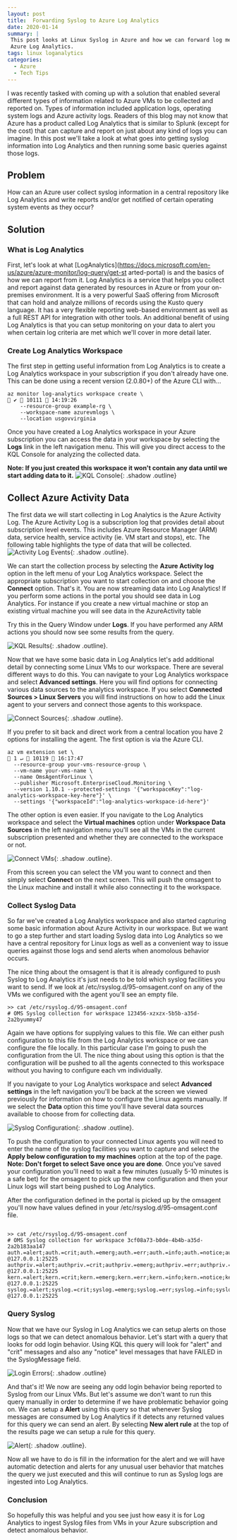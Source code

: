 ```yaml
---
layout: post
title:  Forwarding Syslog to Azure Log Analytics
date: 2020-01-14
summary: |
 This post looks at Linux Syslog in Azure and how we can forward log messages to
 Azure Log Analytics.
tags: linux loganalytics 
categories:
  - Azure
  - Tech Tips
---
```


I was recently tasked with coming up with a solution that enabled several
different types of information related to Azure VMs to be collected and reported
on. Types of information included application logs, operating system logs and
Azure activity logs. Readers of this blog may not know that Azure has a
product called Log Analytics that is similar to Splunk (except for the cost)
that can capture and report on just about any kind of logs you can imagine. In
this post we'll take a look at what goes into getting syslog information into
Log Analytics and then running some basic queries against those logs.

## Problem

How can an Azure user collect syslog information in a central repository
like Log Analytics and write reports and/or get notified of certain operating
system events as they occur?

## Solution

### What is Log Analytics
First, let's look at what [LogAnalytics](https://docs.microsoft.com/en-us/azure/azure-monitor/log-query/get-st
arted-portal) is and the basics of how we can report from it. Log Analytics is a
service that helps you collect and report against data generated by resources in
Azure or from your on-premises environment. It is a very powerful SaaS offering
from Microsoft that can hold and analyze millions of records using the Kusto
query language. It has a very flexible reporting web-based environment as well
as a full REST API for integration with other tools. An additional benefit of
using Log Analytics is that you can setup monitoring on your data to alert you
when certain log criteria are met which we'll cover in more detail later.

### Create Log Analytics Workspace

The first step in getting useful information from Log Analytics is to create a
Log Analytics workspace in your subscription if you don't already have one.
This can be done using a recent version (2.0.80+) of the Azure CLI with...

```terminal
az monitor log-analytics workspace create \                                                                                                                ✔  10111  14:19:26
    --resource-group example-rg \
    --workspace-name azurevmlogs \
    --location usgovvirginia
```
Once you have created a Log Analytics workspace in your Azure subscription you
can access the data in your workspace by selecting the __Logs__ link in the left
navigation menu. This will give you direct access to the KQL Console for analyzing the collected data.

__Note:  If you just created this workspace it won't contain any data
until we start adding data to it.__
![KQL Console](/images/2020-01-14-syslog-loganalytics/kql-console.png){:
.shadow .outline}  

## Collect Azure Activity Data

The first data we will start collecting in Log Analytics is the Azure
Activity Log. The Azure Activity Log is a subscription log that provides detail
about subscription level events. This includes Azure Resource Manager (ARM)
data, service health, service activity (ie. VM start and stops), etc.  The
following table highlights the type of data that will be collected.
![Activity Log Events](/images/2020-01-14-syslog-loganalytics/activity-log.png){:
.shadow .outline}. 

We can start the collection process by selecting the __Azure Activity log__
option in the left menu of your Log Analytics workspace.  Select the appropriate
subscription you want to start collection on and choose the __Connect__ option.
That's it.  You are now streaming data into Log Analytics!  If you perform some
actions in the portal you should see data in Log Analytics.  For instance if you
create a new virtual machine or stop an existing virtual machine you will see
data in the AzureActivity table

Try this in the Query Window under __Logs__.  If you have performed any ARM
actions you should now see some results from the query.

![KQL Results](/images/2020-01-14-syslog-loganalytics/kql-results.png){:
.shadow .outline}. 

Now that we have some basic data in Log Analytics let's add additional detail by
connecting some Linux VMs to our workspace.  There are several different ways to
do this.  You can navigate to your Log Analytics workspace and select __Advanced
settings__.  Here you will find options for connecting various data sources to
the analytics workspace.  If you select __Connected Sources > Linux Servers__
you will find instructions on how to add the Linux agent to your servers and
connect those agents to this workspace.

![Connect Sources](/images/2020-01-14-syslog-loganalytics/data-sources.png){:
.shadow .outline}. 

If you prefer to sit back and direct work from a central location you have 2
options for installing the agent.  The first option is via the Azure CLI.

```terminal
az vm extension set \                                                                                                                                    1 ↵  10119  16:17:47
  --resource-group your-vms-resource-group \
  --vm-name your-vms-name \
  --name OmsAgentForLinux \
  --publisher Microsoft.EnterpriseCloud.Monitoring \
  --version 1.10.1 --protected-settings '{"workspaceKey":"log-analytics-workspace-key-here"}' \
  --settings '{"workspaceId":"log-analytics-workspace-id-here"}'
```

The other option is even easier.  If you navigate to the Log Analytics workspace and select the __Virtual
machines__ option under __Workspace Data Sources__ in the left navigation menu
you'll see all the VMs in the current subscription presented and whether they
are connected to the workspace or not.

![Connect VMs](/images/2020-01-14-syslog-loganalytics/vm-sources.png){:
.shadow .outline}. 

From this screen you can select the VM you want to connect and then simply
select __Connect__ on the next screen.  This will push the omsagent to the Linux
machine and install it while also connecting it to the workspace.

### Collect Syslog Data

So far we've created a Log Analytics workspace and also started capturing some
basic information about Azure Activity in our workspace.  But we want to go a
step further and start loading Syslog data into Log Analytics so we have a central
repository for Linux logs as well as a convenient way to issue queries against
those logs and send alerts when anomolous behavior occurs.

The nice thing about the omsagent is that it is already configured to push Syslog to Log
Analytics it's just needs to be told which syslog facilities you want to send.
If we look at /etc/rsyslog.d/95-omsagent.conf on any of the VMs we configured
with the agent you'll see an empty file.

```terminal
>> cat /etc/rsyslog.d/95-omsagent.conf
# OMS Syslog collection for workspace 123456-xzxzx-5b5b-a35d-2a2byummy47

```

Again we have options for supplying values to this file. We can either push
configuration to this file from the Log Analytics workspace or we can configure
the file locally. In this particular case I'm going to push the configuration
from the UI. The nice thing about using this option is that the configuration
will be pushed to all the agents connected to this workspace without you having
to configure each vm individually. 

If you navigate to your Log Analytics
workspace and select __Advanced settings__ in the left navigation you'll be back
at the screen we viewed previously for information on how to configure the Linux
agents manually. If we select the __Data__ option this time you'll have several
data sources available to choose from for collecting data.

![Syslog Configuration](/images/2020-01-14-syslog-loganalytics/syslog.png){:
.shadow .outline}. 

To push the configuration to your connected Linux agents you will need to enter
the name of the syslog facilities you want to capture and select the __Apply below
configuration to my machines__ option at the top of the page.  __Note: Don't forget to
select Save once you are done__.  Once you've saved your configuration you'll need to wait a few minutes
(usually 5-10 minutes is a safe bet)
for the omsagent to pick up the new configuration and then your Linux logs will
start being pushed to Log Analytics.  

After the configuration defined in the portal is picked up by the omsagent
you'll now have values defined in your /etc/rsyslog.d/95-omsagent.conf file.

```terminal

>> cat /etc/rsyslog.d/95-omsagent.conf
# OMS Syslog collection for workspace 3cf08a73-b0de-4b4b-a35d-2a2b183aa147
auth.=alert;auth.=crit;auth.=emerg;auth.=err;auth.=info;auth.=notice;auth.=warning	@127.0.0.1:25225
authpriv.=alert;authpriv.=crit;authpriv.=emerg;authpriv.=err;authpriv.=info;authpriv.=notice;authpriv.=warning	@127.0.0.1:25225
kern.=alert;kern.=crit;kern.=emerg;kern.=err;kern.=info;kern.=notice;kern.=warning	@127.0.0.1:25225
syslog.=alert;syslog.=crit;syslog.=emerg;syslog.=err;syslog.=info;syslog.=notice;syslog.=warning	@127.0.0.1:25225

```

### Query Syslog
Now that we have our Syslog in Log Analytics we can setup alerts on those logs
so that we can detect anomalous behavior.  Let's start with a query that looks
for odd login behavior.  Using KQL this query will look for "alert" and "crit"
messages and also any "notice" level messages that have FAILED in the
SyslogMessage field.

![Login Errors](/images/2020-01-14-syslog-loganalytics/login-errors.png){:
.shadow .outline} 

And that's it!  We now are seeing any odd login behavior being reported to Syslog from our
Linux VMs.  But let's assume we don't want to run this query manually in order to
determine if we have problematic behavior going on.  We can setup a __Alert__
using this query so that whenever Syslog messages are consumed by Log Analytics
if it detects any returned values for this query we can send an alert.  By
selecting __New alert rule__ at the top of the results page we can setup a rule
for this query.

![Alert](/images/2020-01-14-syslog-loganalytics/alert.png){:
.shadow .outline}. 

Now all we have to do is fill in the information for the alert and we will have
automatic detection and alerts for any unusual user behavior that matches the
query we just executed and this will continue to run as Syslog logs are ingested
into Log Analytics.

### Conclusion
So hopefully this was helpful and you see just how easy it is for Log
Analytics to ingest Syslog files from VMs in your Azure subscription and detect
anomalous behavior.  







